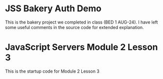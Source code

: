 # JSS Bakery Auth Demo
This is the bakery project we completed in class (BED 1 AUG-24).
I have left some useful comments in the source code for extended explanation. 

# JavaScript Servers Module 2 Lesson 3

This is the startup code for Module 2 Lesson 3